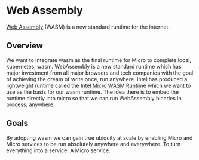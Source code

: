# Web Assembly

[Web Assembly](https://webassembly.org) (WASM) is a new standard runtime for the internet.

## Overview

We want to integrate wasm as the final runtime for Micro to complete local, kubernetes, wasm. WebAssembly 
is a new standard runtime which has major investment from all major browsers and tech companies with the 
goal of achieving the dream of write once, run anywhere. Intel has produced a lightweight runtime 
called the [Intel Micro WASM Runtime](https://github.com/bytecodealliance/wasm-micro-runtime) which 
we want to use as the basis for our wasm runtime. The idea there is to embed the runtime directly into 
micro so that we can run WebAssembly binaries in process, anywhere.

## Goals

By adopting wasm we can gain true ubiquity at scale by enabling Micro and Micro services to be run 
absolutely anywhere and everywhere. To turn everything into a service. A Micro service.

